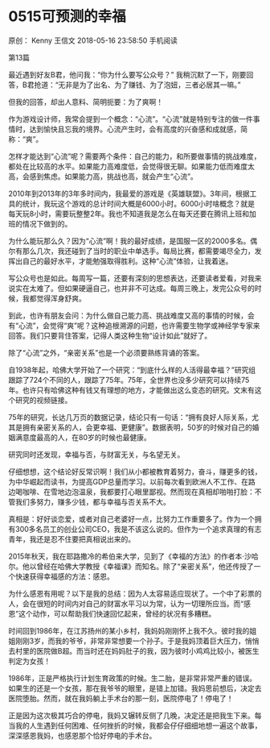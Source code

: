 # 0515可预测的幸福
原创：
Kenny
王信文
2018-05-16 23:58:50
手机阅读


第13篇





最近遇到好友B君，他问我：“你为什么要写公众号？” 我稍沉默了一下，刚要回答，B君抢道：“无非是为了出名、为了赚钱、为了泡妞，三者必居其一嘛。”

但我的回答，却出人意料、简明扼要：为了爽啊！

作为游戏设计师，我常会提到一个概念：“心流”。“心流”就是特别专注的做一件事情时，达到愉快且忘我的境界。心流产生时，会有高度的兴奋感和成就感，简称：“爽”。

怎样才能达到“心流”呢？需要两个条件：自己的能力，和所要做事情的挑战难度，都处在比较高的水平。如果能力高难度低，会觉得很无聊。如果能力低而难度太高，会感到焦虑。如果能力高，挑战也高，就会产生“心流”。

2010年到2013年的3年多时间内，我最爱的游戏是《英雄联盟》。3年间，根据工具的统计，我玩这个游戏的总计时间大概是6000小时。6000小时啥概念？就是每天玩8小时，需要玩整整2年。我也不知道我是怎么在每天还要在腾讯上班和加班的情况下做到的。

为什么能玩那么久？因为“心流”啊！我的最好成绩，是国服一区的2000多名。偶尔有那么几次，我还碰到了当时的职业中单选手。每局比赛，都需要竭尽全力，发挥出自己的最好水平，才能勉强取得胜利。这种“心流”体验，让我着迷。

写公众号也是如此。每周写一篇，还要有深刻的思想表达，还要读者爱看，对我来说实在太难了。但如果硬逼自己，也并非不可达成。每周三晚上，发完公众号的时候，我都觉得浑身舒爽。

到此，也许有朋友会问：为什么做自己能力高、挑战难度又高的事情的时候，会有“心流”，会觉得“爽”呢？这种追根溯源的问题，也许需要生物学或神经学专家来回答。我们只要背住答案，记得人类这种生物“设计如此”就好了。

除了“心流”之外，“亲密关系”也是一个必须要熟练背诵的答案。

自1938年起，哈佛大学开始了一个研究：“到底什么样的人活得最幸福？”研究组跟踪了724个不同的人，跟踪了75年。75年，全世界也没多少研究可以持续75年。也许只有哈佛这种有钱又有理想的地方，才能做出这么变态的研究。文末有这个研究的视频链接。

75年的研究，长达几万页的数据记录，结论只有一句话：“拥有良好人际关系，尤其是拥有亲密关系的人，会更幸福、更健康”。数据表明，50岁的时候对自己的婚姻满意度最高的人，在80岁的时候也最健康。

研究同时还发现，幸福与否，与财富无关，与名望无关。

仔细想想，这个结论好反常识啊！我们从小都被教育着努力，奋斗，赚更多的钱，为中华崛起而读书，为提高GDP总量而学习。以前每次看到欧洲人不工作、在路边喝咖啡、在雪地边泡温泉，我都要打心眼里鄙视。然而现在真相却啪啪打脸：不管我们多努力，赚多少钱，都与幸福与否关系不大。

真相是：好好谈恋爱，或者对自己老婆好一点，比努力工作重要多了。作为一个拥有300多名员工的创业公司CEO，我是不该这么说的。但作为一个追求真理的有志青年，我还是忍不住要把真相说出来的。

2015年秋天，我在耶路撒冷的希伯来大学，见到了《幸福的方法》的作者本·沙哈尔。他以曾经在哈佛大学教授《幸福课》而知名。除了“亲密关系”，他还传授了一个快速获得幸福感的方法：感恩。

为什么感恩有用呢？以下是我的总结：因为人太容易适应现状了。一个中了彩票的人，会在很短的时间内对自己的财富水平习以为常，认为一切理所应当。而“感恩”这个动作，可以帮助我们快速回忆起来，曾经的状况有多糟糕。

时间回到1986年，在江苏扬州的某小乡村，我妈妈刚刚怀上我不久。彼时我的姐姐刚刚3岁，而我的爷爷，非常非常想要一个孙子。于是我妈顶着巨大压力，悄悄去村里的医院做B超。而当时还在妈妈肚子的我，因为彼时小鸡鸡比较小，被医生判定为女孩！

1986年，正是严格执行计划生育政策的时候。生二胎，是非常非常严重的错误。如果生的还是一个女孩，那在我爷爷的眼里，是错上加错。我妈思前想后，决定去医院堕胎。然而，就在我妈躺上手术台的那一刻，医院停电了！停电了！

正是因为这次极其巧合的停电，我妈又辗转反侧了几晚，决定还是把我生下来。每当我的人生遇到任何困难、任何挫折的时候，我都会仔仔细细地想一遍这个故事，深深感恩我妈，也感恩那个恰好停电的手术台。


